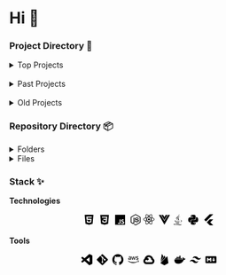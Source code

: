 # Hi 👋

### Project Directory 📂
<details>
  <summary>Top Projects</summary>
  <p>Here are some of my recent, favourite projects.</p>
  <b><a target="_blank" href="https://r0h.in/parallel">Parallel</a>: </b> A messaging/music app built with Vite, Firebase, Electron, and a lot of Stack Overflow.<br>
  <b><a target="_blank" href="https://r0h.in/re/">Re</a>:</b> Free, lightning-fast link shortening and tracking website created with TailwindCSS and Parcel.<br>
  <b><a target="_blank" href="https://r0h.in/covid/">COVID-19 Dashboard</a>:</b> Collaborative web-based dashboard built using APIs.
</details>

<br>

<details>
  <summary>Past Projects</summary>
  <p>Completed, but unmaintained projects.</p>
  <b><a target="_blank" href="https://r0h.in/articles/echo/">Echo</a>: </b> Relational social media website.<br>
  <b><a target="_blank" href="https://r0h.in/articles/eonnotes/dist">EonNotes</a>: </b>Free note-taking application created with VueJS.<br>
  <b><a target="_blank" href="https://r0h.in/articles/echo/">EonSound</a>: </b>A spotify API interface and music library management system created for my Year 10 Computer Science project.<br>
</details>

<br>

<details>
  <summary>Old Projects</summary>
  <p>Old, unmaintained projects primarily for experimentation.</p>
  <b><a target="_blank" href="https://r0h.in/articles/apis/">API Collection</a>: </b>A collection of web-based interfaces for public APIs.<br>
  <b><a target="_blank" href="https://r0h.in/articles/paid/">Front-end Paid</a>: </b>A collection of paid front-ends for various clients.<br>
  <b><a target="_blank" href="https://r0h.in/articles/echo/">Learning Collection</a>: </b>A collection of tiny JavaScript projects for learning (years 8-9).<br>
  <b><a target="_blank" href="https://r0h.in/articles/zoonk/">Zoonk</a>: </b>A URL tracker and anonymous private chatting service built in year 10.<br>
  <b><a target="_blank" href="https://r0h.in/articles/flashnote/">FlashNote</a>: </b>Cloud-synced, collaborative notes built in year 9.<br>
</details>

### Repository Directory 📦
<details>
  <summary>Folders</summary>
  <p>Folder structure for this repository.</p>
  <b>Projects: </b> Top-level folders for Parallel, Re, and Covid.<br>
  <b>Articles: </b> Folder for past projects, old projects, clients, etc.<br>
  <b>Articles/markdown: </b> Personal notes and writing.<br>
</details>

<details>
  <summary>Files</summary>
  <p>Top-level files for this repository.</p>
  <b>Firebase: </b> firebase.json, .firebaserc files for Firebase.<br>
  <b>CNAME: </b> Connects this repository to r0h.in.<br>
</details>


### Stack ✨

<b>Technologies</b>

<p align="center">
  <svg xmlns="http://www.w3.org/2000/svg" width="24" height="24" viewBox="0 0 24 24" style="fill: rgba(0, 0, 0, 1);transform: ;msFilter:;"><path d="M4.136 3.012h15.729l-1.431 16.15-6.451 1.826-6.414-1.826-1.433-16.15zm5.266 7.302-.173-2.035 7.533.002.173-1.963-9.87-.002.522 5.998h6.835l-.243 2.566-2.179.602-2.214-.605-.141-1.58H7.691l.247 3.123L12 17.506l4.028-1.08.558-6.111H9.402v-.001z"></path></svg> <svg xmlns="http://www.w3.org/2000/svg" width="24" height="24" viewBox="0 0 24 24" style="fill: rgba(0, 0, 0, 1);transform: ;msFilter:;"><path d="M4.192 3.143h15.615l-1.42 16.034-6.404 1.812-6.369-1.813L4.192 3.143zM16.9 6.424l-9.8-.002.158 1.949 7.529.002-.189 2.02H9.66l.179 1.913h4.597l-.272 2.62-2.164.598-2.197-.603-.141-1.569h-1.94l.216 2.867L12 17.484l3.995-1.137.905-9.923z"></path></svg> <svg xmlns="http://www.w3.org/2000/svg" width="24" height="24" viewBox="0 0 24 24" style="fill: rgba(0, 0, 0, 1);transform: ;msFilter:;"><path d="M3 3h18v18H3V3zm16.525 13.707c-.131-.821-.666-1.511-2.252-2.155-.552-.259-1.165-.438-1.349-.854-.068-.248-.078-.382-.034-.529.113-.484.687-.629 1.137-.495.293.09.563.315.732.676.775-.507.775-.507 1.316-.844-.203-.314-.304-.451-.439-.586-.473-.528-1.103-.798-2.126-.775l-.528.067c-.507.124-.991.395-1.283.754-.855.968-.608 2.655.427 3.354 1.023.765 2.521.933 2.712 1.653.18.878-.652 1.159-1.475 1.058-.607-.136-.945-.439-1.316-1.002l-1.372.788c.157.359.337.517.607.832 1.305 1.316 4.568 1.249 5.153-.754.021-.067.18-.528.056-1.237l.034.049zm-6.737-5.434h-1.686c0 1.453-.007 2.898-.007 4.354 0 .924.047 1.772-.104 2.033-.247.517-.886.451-1.175.359-.297-.146-.448-.349-.623-.641-.047-.078-.082-.146-.095-.146l-1.368.844c.229.473.563.879.994 1.137.641.383 1.502.507 2.404.305.588-.17 1.095-.519 1.358-1.059.384-.697.302-1.553.299-2.509.008-1.541 0-3.083 0-4.635l.003-.042z"></path></svg> <svg xmlns="http://www.w3.org/2000/svg" width="24" height="24" viewBox="0 0 24 24" style="fill: rgba(0, 0, 0, 1);transform: ;msFilter:;"><path d="M12 21.985c-.275 0-.532-.074-.772-.202l-2.439-1.448c-.365-.203-.182-.277-.072-.314.496-.165.588-.201 1.101-.493.056-.037.129-.02.185.017l1.87 1.12c.074.036.166.036.221 0l7.319-4.237c.074-.036.11-.11.11-.202V7.768c0-.091-.036-.165-.11-.201l-7.319-4.219c-.073-.037-.165-.037-.221 0L4.552 7.566c-.073.036-.11.129-.11.201v8.457c0 .073.037.166.11.202l2 1.157c1.082.548 1.762-.095 1.762-.735V8.502c0-.11.091-.221.22-.221h.936c.108 0 .22.092.22.221v8.347c0 1.449-.788 2.294-2.164 2.294-.422 0-.752 0-1.688-.46l-1.925-1.099a1.55 1.55 0 0 1-.771-1.34V7.786c0-.55.293-1.064.771-1.339l7.316-4.237a1.637 1.637 0 0 1 1.544 0l7.317 4.237c.479.274.771.789.771 1.339v8.458c0 .549-.293 1.063-.771 1.34l-7.317 4.236c-.241.11-.516.165-.773.165zm2.256-5.816c-3.21 0-3.87-1.468-3.87-2.714 0-.11.092-.221.22-.221h.954c.11 0 .201.073.201.184.147.971.568 1.449 2.514 1.449 1.54 0 2.202-.35 2.202-1.175 0-.477-.185-.825-2.587-1.063-1.999-.2-3.246-.643-3.246-2.238 0-1.485 1.247-2.366 3.339-2.366 2.347 0 3.503.809 3.649 2.568a.297.297 0 0 1-.056.165c-.037.036-.091.073-.146.073h-.953a.212.212 0 0 1-.202-.164c-.221-1.012-.789-1.34-2.292-1.34-1.689 0-1.891.587-1.891 1.027 0 .531.237.696 2.514.99 2.256.293 3.32.715 3.32 2.294-.02 1.615-1.339 2.531-3.67 2.531z"></path></svg><svg xmlns="http://www.w3.org/2000/svg" width="24" height="24" viewBox="0 0 24 24" style="fill: rgba(0, 0, 0, 1);transform: ;msFilter:;"><circle cx="12" cy="11.245" r="1.785"></circle><path d="m7.002 14.794-.395-.101c-2.934-.741-4.617-2.001-4.617-3.452 0-1.452 1.684-2.711 4.617-3.452l.395-.1.111.391a19.507 19.507 0 0 0 1.136 2.983l.085.178-.085.178c-.46.963-.841 1.961-1.136 2.985l-.111.39zm-.577-6.095c-2.229.628-3.598 1.586-3.598 2.542 0 .954 1.368 1.913 3.598 2.54.273-.868.603-1.717.985-2.54a20.356 20.356 0 0 1-.985-2.542zm10.572 6.095-.11-.392a19.628 19.628 0 0 0-1.137-2.984l-.085-.177.085-.179c.46-.961.839-1.96 1.137-2.984l.11-.39.395.1c2.935.741 4.617 2 4.617 3.453 0 1.452-1.683 2.711-4.617 3.452l-.395.101zm-.41-3.553c.4.866.733 1.718.987 2.54 2.23-.627 3.599-1.586 3.599-2.54 0-.956-1.368-1.913-3.599-2.542a20.683 20.683 0 0 1-.987 2.542z"></path><path d="m6.419 8.695-.11-.39c-.826-2.908-.576-4.991.687-5.717 1.235-.715 3.222.13 5.303 2.265l.284.292-.284.291a19.718 19.718 0 0 0-2.02 2.474l-.113.162-.196.016a19.646 19.646 0 0 0-3.157.509l-.394.098zm1.582-5.529c-.224 0-.422.049-.589.145-.828.477-.974 2.138-.404 4.38.891-.197 1.79-.338 2.696-.417a21.058 21.058 0 0 1 1.713-2.123c-1.303-1.267-2.533-1.985-3.416-1.985zm7.997 16.984c-1.188 0-2.714-.896-4.298-2.522l-.283-.291.283-.29a19.827 19.827 0 0 0 2.021-2.477l.112-.16.194-.019a19.473 19.473 0 0 0 3.158-.507l.395-.1.111.391c.822 2.906.573 4.992-.688 5.718a1.978 1.978 0 0 1-1.005.257zm-3.415-2.82c1.302 1.267 2.533 1.986 3.415 1.986.225 0 .423-.05.589-.145.829-.478.976-2.142.404-4.384-.89.198-1.79.34-2.698.419a20.526 20.526 0 0 1-1.71 2.124z"></path><path d="m17.58 8.695-.395-.099a19.477 19.477 0 0 0-3.158-.509l-.194-.017-.112-.162A19.551 19.551 0 0 0 11.7 5.434l-.283-.291.283-.29c2.08-2.134 4.066-2.979 5.303-2.265 1.262.727 1.513 2.81.688 5.717l-.111.39zm-3.287-1.421c.954.085 1.858.228 2.698.417.571-2.242.425-3.903-.404-4.381-.824-.477-2.375.253-4.004 1.841.616.67 1.188 1.378 1.71 2.123zM8.001 20.15a1.983 1.983 0 0 1-1.005-.257c-1.263-.726-1.513-2.811-.688-5.718l.108-.391.395.1c.964.243 2.026.414 3.158.507l.194.019.113.16c.604.878 1.28 1.707 2.02 2.477l.284.29-.284.291c-1.583 1.627-3.109 2.522-4.295 2.522zm-.993-5.362c-.57 2.242-.424 3.906.404 4.384.825.47 2.371-.255 4.005-1.842a21.17 21.17 0 0 1-1.713-2.123 20.692 20.692 0 0 1-2.696-.419z"></path><path d="M12 15.313c-.687 0-1.392-.029-2.1-.088l-.196-.017-.113-.162a25.697 25.697 0 0 1-1.126-1.769 26.028 26.028 0 0 1-.971-1.859l-.084-.177.084-.179c.299-.632.622-1.252.971-1.858.347-.596.726-1.192 1.126-1.77l.113-.16.196-.018a25.148 25.148 0 0 1 4.198 0l.194.019.113.16a25.136 25.136 0 0 1 2.1 3.628l.083.179-.083.177a24.742 24.742 0 0 1-2.1 3.628l-.113.162-.194.017c-.706.057-1.412.087-2.098.087zm-1.834-.904c1.235.093 2.433.093 3.667 0a24.469 24.469 0 0 0 1.832-3.168 23.916 23.916 0 0 0-1.832-3.168 23.877 23.877 0 0 0-3.667 0 23.743 23.743 0 0 0-1.832 3.168 24.82 24.82 0 0 0 1.832 3.168z"></path></svg> <svg xmlns="http://www.w3.org/2000/svg" width="24" height="24" viewBox="0 0 24 24" style="fill: rgba(0, 0, 0, 1);transform: ;msFilter:;"><path d="m12 12.765 5.592-9.437h-3.276L12 7.33v.002L9.688 3.328h-3.28z"></path><path d="M18.461 3.332 12 14.235 5.539 3.332H1.992L12 20.672l10.008-17.34z"></path></svg><svg xmlns="http://www.w3.org/2000/svg" width="24" height="24" viewBox="0 0 24 24" style="fill: rgba(0, 0, 0, 1);transform: ;msFilter:;"><path d="M9.37,17.51c-3.09.86,1.87,2.64,5.8,1a7.18,7.18,0,0,1-1.1-.54,11.59,11.59,0,0,1-4.16.18C8.6,18,9.37,17.51,9.37,17.51Z"></path><path d="M14.7,15.83a16.27,16.27,0,0,1-5.36.26c-1.31-.14-.45-.77-.45-.77-3.4,1.12,1.89,2.4,6.64,1A2.25,2.25,0,0,1,14.7,15.83Z"></path><path d="M16.52,6.1s-6.87,1.71-3.59,5.49a1.47,1.47,0,0,1-.25,2.12s2.46-1.27,1.33-2.86S12.15,8.63,16.52,6.1Z"></path><path d="M18.13,19.14s.56.46-.63.82c-2.27.69-9.43.9-11.42,0-.72-.31.62-.74,1-.83a2.54,2.54,0,0,1,.69-.08c-.8-.56-5.15,1.1-2.21,1.58C13.61,22,20.2,20.07,18.13,19.14Z"></path><path d="M15.37,14.26a7,7,0,0,1,.92-.49s-1.51.27-3,.4a28.11,28.11,0,0,1-4.82.05C6.09,13.91,9.74,13,9.74,13a6.81,6.81,0,0,0-3.16.75C4.52,14.78,11.67,15.23,15.37,14.26Z"></path><path d="M16.28,16.7a.39.39,0,0,1-.08.09c5-1.32,3.18-4.65.78-3.81a.71.71,0,0,0-.33.25s.14-.05.43-.12C18.3,12.86,20,14.74,16.28,16.7Z"></path><path d="M12,13c-.74-1.67-3.26-3.14,0-5.71C16.09,4.08,14,2,14,2c.84,3.31-3,4.31-4.34,6.37C8.73,9.78,10.13,11.29,12,13Z"></path><path d="M16.41,21.32a29.75,29.75,0,0,1-9.14.14s.46.38,2.84.53c3.61.23,9.15-.12,9.29-1.83C19.4,20.16,19.14,20.8,16.41,21.32Z"></path></svg> <svg xmlns="http://www.w3.org/2000/svg" width="24" height="24" viewBox="0 0 24 24" style="fill: rgba(0, 0, 0, 1);transform: ;msFilter:;"><path d="M9.585 11.692h4.328s2.432.039 2.432-2.35V5.391S16.714 3 11.936 3C7.362 3 7.647 4.983 7.647 4.983l.006 2.055h4.363v.617H5.92s-2.927-.332-2.927 4.282 2.555 4.45 2.555 4.45h1.524v-2.141s-.083-2.554 2.513-2.554zm-.056-5.74a.784.784 0 1 1 0-1.57.784.784 0 1 1 0 1.57z"></path><path d="M18.452 7.532h-1.524v2.141s.083 2.554-2.513 2.554h-4.328s-2.432-.04-2.432 2.35v3.951s-.369 2.391 4.409 2.391c4.573 0 4.288-1.983 4.288-1.983l-.006-2.054h-4.363v-.617h6.097s2.927.332 2.927-4.282-2.555-4.451-2.555-4.451zm-3.981 10.436a.784.784 0 1 1 0 1.57.784.784 0 1 1 0-1.57z"></path></svg> <svg xmlns="http://www.w3.org/2000/svg" width="24" height="24" viewBox="0 0 24 24" style="fill: rgba(0, 0, 0, 1);transform: ;msFilter:;"><path d="M13.9 2.01 3.9 12l3.09 3.09 2.71-2.7L20.09 2l-6.19.01zm.82 14.6 5.39-5.38h-5.93c-.11 0-.26 0-.34.07l-2.23 2.23-3.09 3.07 3.09 3.1 2.15 2.15c.07.07.14.17.26.15h6.07z"></path></svg>
</p>

<b>Tools</b>

<p align="center">
  <svg xmlns="http://www.w3.org/2000/svg" width="24" height="24" viewBox="0 0 24 24" style="fill: rgba(0, 0, 0, 1);transform: ;msFilter:;"><path d="m21.29 4.1-4.12-2a1.36 1.36 0 0 0-.48-.1h-.08a1.18 1.18 0 0 0-.72.24l-.14.12-7.88 7.19L4.44 7a.83.83 0 0 0-.54-.17.88.88 0 0 0-.53.17l-1.1 1a.8.8 0 0 0-.27.61.84.84 0 0 0 .27.62l3 2.71-3 2.72a.84.84 0 0 0 0 1.23l1.1 1a.89.89 0 0 0 .6.22.93.93 0 0 0 .47-.17l3.43-2.61 7.88 7.19a1.2 1.2 0 0 0 .76.36h.17a1 1 0 0 0 .49-.12l4.12-2a1.25 1.25 0 0 0 .71-1.1V5.23a1.26 1.26 0 0 0-.71-1.13zM17 16.47l-6-4.53 6-4.53z"></path></svg> <svg xmlns="http://www.w3.org/2000/svg" width="24" height="24" viewBox="0 0 24 24" style="fill: rgba(0, 0, 0, 1);transform: ;msFilter:;"><path d="m21.62 11.108-8.731-8.729a1.292 1.292 0 0 0-1.823 0L9.257 4.19l2.299 2.3a1.532 1.532 0 0 1 1.939 1.95l2.214 2.217a1.53 1.53 0 0 1 1.583 2.531c-.599.6-1.566.6-2.166 0a1.536 1.536 0 0 1-.337-1.662l-2.074-2.063V14.9c.146.071.286.169.407.29a1.537 1.537 0 0 1 0 2.166 1.536 1.536 0 0 1-2.174 0 1.528 1.528 0 0 1 0-2.164c.152-.15.322-.264.504-.339v-5.49a1.529 1.529 0 0 1-.83-2.008l-2.26-2.271-5.987 5.982c-.5.504-.5 1.32 0 1.824l8.731 8.729a1.286 1.286 0 0 0 1.821 0l8.69-8.689a1.284 1.284 0 0 0 .003-1.822"></path></svg> <svg xmlns="http://www.w3.org/2000/svg" width="24" height="24" viewBox="0 0 24 24" style="fill: rgba(0, 0, 0, 1);transform: ;msFilter:;"><path fill-rule="evenodd" clip-rule="evenodd" d="M12.026 2c-5.509 0-9.974 4.465-9.974 9.974 0 4.406 2.857 8.145 6.821 9.465.499.09.679-.217.679-.481 0-.237-.008-.865-.011-1.696-2.775.602-3.361-1.338-3.361-1.338-.452-1.152-1.107-1.459-1.107-1.459-.905-.619.069-.605.069-.605 1.002.07 1.527 1.028 1.527 1.028.89 1.524 2.336 1.084 2.902.829.091-.645.351-1.085.635-1.334-2.214-.251-4.542-1.107-4.542-4.93 0-1.087.389-1.979 1.024-2.675-.101-.253-.446-1.268.099-2.64 0 0 .837-.269 2.742 1.021a9.582 9.582 0 0 1 2.496-.336 9.554 9.554 0 0 1 2.496.336c1.906-1.291 2.742-1.021 2.742-1.021.545 1.372.203 2.387.099 2.64.64.696 1.024 1.587 1.024 2.675 0 3.833-2.33 4.675-4.552 4.922.355.308.675.916.675 1.846 0 1.334-.012 2.41-.012 2.737 0 .267.178.577.687.479C19.146 20.115 22 16.379 22 11.974 22 6.465 17.535 2 12.026 2z"></path></svg> <svg xmlns="http://www.w3.org/2000/svg" width="24" height="24" viewBox="0 0 24 24" style="fill: rgba(0, 0, 0, 1);transform: ;msFilter:;"><path d="M18.75 11.35a4.32 4.32 0 0 1-.79-.08 3.9 3.9 0 0 1-.73-.23l-.17-.04h-.12q-.15 0-.15.21v.33a.43.43 0 0 0 0 .19.5.5 0 0 0 .21.19 3 3 0 0 0 .76.26 4.38 4.38 0 0 0 1 .12 3 3 0 0 0 1-.14 1.94 1.94 0 0 0 .73-.37 1.81 1.81 0 0 0 .49-.58 1.79 1.79 0 0 0 .17-.78 1.54 1.54 0 0 0-.3-.93 2.15 2.15 0 0 0-1-.64l-.95-.3a2 2 0 0 1-.73-.36.65.65 0 0 1-.2-.47.66.66 0 0 1 .31-.6 1.82 1.82 0 0 1 .89-.18 2.89 2.89 0 0 1 1.27.26.79.79 0 0 0 .26.08c.1 0 .15-.08.15-.22v-.36a.38.38 0 0 0-.06-.22.56.56 0 0 0-.2-.16 1.55 1.55 0 0 0-.28-.12 3.44 3.44 0 0 0-.38-.11l-.44-.1A3.4 3.4 0 0 0 19 6a2.82 2.82 0 0 0-.83.11 2.19 2.19 0 0 0-.7.35A1.61 1.61 0 0 0 17 7a1.5 1.5 0 0 0-.18.74 1.6 1.6 0 0 0 .33 1 2.08 2.08 0 0 0 1.06.68l1 .3a1.58 1.58 0 0 1 .67.34.66.66 0 0 1 .18.47.72.72 0 0 1-.35.63 1.83 1.83 0 0 1-.96.19zM12.94 6.5a.48.48 0 0 0-.13-.26.37.37 0 0 0-.26-.07H12a.43.43 0 0 0-.26.07.42.42 0 0 0-.13.26l-1 4.4-1.14-4.4a.48.48 0 0 0-.14-.26s-.13-.07-.26-.07h-.65c-.11 0-.16.06-.16.17a1.22 1.22 0 0 0 .06.27l1.56 5.14A.61.61 0 0 0 10 12a.45.45 0 0 0 .26.06h.57a.49.49 0 0 0 .27-.06.57.57 0 0 0 .12-.27l1-4.28 1 4.29a.42.42 0 0 0 .12.26.4.4 0 0 0 .27.07h.57a.41.41 0 0 0 .25-.07.44.44 0 0 0 .14-.26l1.61-5.14a.73.73 0 0 0 0-.16.52.52 0 0 0 0-.11.15.15 0 0 0-.17-.17h-.62a.45.45 0 0 0-.26.07.68.68 0 0 0-.13.26L14 11zM5.77 8.63a5.92 5.92 0 0 0-.71-.05 2.42 2.42 0 0 0-1.63.52 1.72 1.72 0 0 0-.6 1.37 1.7 1.7 0 0 0 .49 1.28 1.82 1.82 0 0 0 1.33.48 2.48 2.48 0 0 0 2-.92 3.5 3.5 0 0 0 .2.39 2.34 2.34 0 0 0 .24.31.26.26 0 0 0 .37 0l.42-.28a.28.28 0 0 0 .13-.2.27.27 0 0 0 0-.16 3.63 3.63 0 0 1-.21-.47 2 2 0 0 1-.07-.6V8.19a2.2 2.2 0 0 0-.55-1.64A2.42 2.42 0 0 0 5.33 6a3.9 3.9 0 0 0-1 .13 3.9 3.9 0 0 0-.84.3.47.47 0 0 0-.18.14.37.37 0 0 0 0 .23v.33c0 .14 0 .2.14.2a.26.26 0 0 0 .11 0l.23-.08A4.32 4.32 0 0 1 4.42 7a3 3 0 0 1 .72-.09 1.5 1.5 0 0 1 1.08.31 1.46 1.46 0 0 1 .31 1.06v.49zm.78.9v.27a2.36 2.36 0 0 1-.07.58 1.06 1.06 0 0 1-.23.43 1.38 1.38 0 0 1-.63.42 2.12 2.12 0 0 1-.68.12.94.94 0 0 1-.7-.24.92.92 0 0 1-.24-.71.92.92 0 0 1 .33-.76 1.52 1.52 0 0 1 1-.27h.62a5.67 5.67 0 0 1 .6.16zM19.76 15a19.68 19.68 0 0 1-7.55 1.54 20 20 0 0 1-9.9-2.62c-.24-.15-.43.1-.22.29A14.68 14.68 0 0 0 12 18a14.4 14.4 0 0 0 8.1-2.47c.34-.31.03-.72-.34-.53z"></path><path d="M18.38 14.06c-.19.14-.16.33.05.3.71-.09 2.28-.27 2.56.09s-.31 1.83-.58 2.49c-.08.2.1.28.28.13a3.9 3.9 0 0 0 1.23-3.34 3.94 3.94 0 0 0-3.54.33z"></path></svg> <svg xmlns="http://www.w3.org/2000/svg" width="24" height="24" viewBox="0 0 24 24" style="fill: rgba(0, 0, 0, 1);transform: ;msFilter:;"><path d="M19.511 9.722a7.833 7.833 0 0 0-2.359-3.804l-.035.035.005-.042A7.81 7.81 0 0 0 4.418 9.722c.031-.013.066-.013.099-.023a5.643 5.643 0 0 0-.306 9.166l.006-.006-.006.024a5.612 5.612 0 0 0 3.407 1.134h4.321l.024.024h4.341a5.644 5.644 0 0 0 3.207-10.319zm-3.206 6.845h-4.341l-.006.006v-.031h-4.34c-.308 0-.611-.066-.892-.193l.002-.001a2.17 2.17 0 1 1 2.87-2.871l2.518-2.518a5.634 5.634 0 0 0-3.396-2.1c.018-.009.035-.024.05-.021a4.334 4.334 0 0 1 5.931-.451h.046a4.334 4.334 0 0 1 1.558 3.407v.433a2.17 2.17 0 1 1 0 4.34z"></path></svg> <svg xmlns="http://www.w3.org/2000/svg" width="24" height="24" viewBox="0 0 24 24" style="fill: rgba(0, 0, 0, 1);transform: ;msFilter:;"><path d="M5.239 15.063 7.21 2.381a.453.453 0 0 1 .847-.145l2.12 3.979-4.938 8.848zM19.24 18.14 17.363 6.469a.454.454 0 0 0-.766-.246L4.76 18.14l6.55 3.691c.411.23.912.23 1.323 0l6.607-3.691zM13.917 7.955 12.4 5.052a.452.452 0 0 0-.8 0L4.939 16.989l8.978-9.034z"></path></svg> <svg xmlns="http://www.w3.org/2000/svg" width="24" height="24" viewBox="0 0 24 24" style="fill: rgba(0, 0, 0, 1);transform: ;msFilter:;"><path d="M20.17 9.82a4.76 4.76 0 0 0-.84.07 3.12 3.12 0 0 0-1.43-2.14l-.28-.16-.19.27a3.7 3.7 0 0 0-.51 1.19 2.84 2.84 0 0 0 .33 2.22 4.11 4.11 0 0 1-1.45.35H2.63a.63.63 0 0 0-.63.62 9.6 9.6 0 0 0 .58 3.39 5 5 0 0 0 2 2.6 8.86 8.86 0 0 0 4.42.95 13.27 13.27 0 0 0 2.42-.18 10.09 10.09 0 0 0 3.19-1.15A8.9 8.9 0 0 0 16.78 16a11.94 11.94 0 0 0 2.13-3.67h.19a3.08 3.08 0 0 0 2.23-.84 2.36 2.36 0 0 0 .59-.87l.08-.22-.2-.16a2.69 2.69 0 0 0-1.63-.42z"></path><path d="M5.61 9.35H3.85a.16.16 0 0 0-.16.15v1.58a.16.16 0 0 0 .16.15h1.76a.16.16 0 0 0 .16-.15V9.5a.16.16 0 0 0-.16-.15zm2.44 0H6.28a.16.16 0 0 0-.16.15v1.58a.16.16 0 0 0 .16.15h1.77a.15.15 0 0 0 .15-.15V9.5a.15.15 0 0 0-.15-.15zm2.47 0H8.75a.15.15 0 0 0-.15.15v1.58a.15.15 0 0 0 .15.15h1.77a.15.15 0 0 0 .15-.15V9.5a.15.15 0 0 0-.15-.15zm.67 0a.15.15 0 0 0-.19.15v1.58a.15.15 0 0 0 .15.15H13a.15.15 0 0 0 .15-.15V9.5a.15.15 0 0 0-.15-.15zM6.28 7.09H8a.16.16 0 0 1 .16.16v1.56A.16.16 0 0 1 8 9H6.28a.15.15 0 0 1-.15-.15V7.24a.15.15 0 0 1 .15-.15zm2.47 0h1.77a.15.15 0 0 1 .15.15v1.57a.16.16 0 0 1-.16.16H8.75a.15.15 0 0 1-.15-.15V7.24a.15.15 0 0 1 .15-.15zm2.44 0H13a.15.15 0 0 1 .15.15v1.57A.15.15 0 0 1 13 9h-1.81a.16.16 0 0 1-.19-.19V7.24a.15.15 0 0 1 .19-.15z"></path><rect x="11.04" y="4.82" width="2.07" height="1.88" rx=".15"></rect><path d="M13.65 9.35a.15.15 0 0 0-.15.15v1.58a.15.15 0 0 0 .15.15h1.77a.15.15 0 0 0 .15-.15V9.5a.15.15 0 0 0-.15-.15z"></path></svg> <svg xmlns="http://www.w3.org/2000/svg" width="24" height="24" viewBox="0 0 24 24" style="fill: rgba(0, 0, 0, 1);transform: ;msFilter:;"><path d="M18.5 9.51a4.22 4.22 0 0 1-1.91-1.34A5.77 5.77 0 0 0 12 6a4.72 4.72 0 0 0-5 4 3.23 3.23 0 0 1 3.5-1.49 4.32 4.32 0 0 1 1.91 1.35A5.77 5.77 0 0 0 17 12a4.72 4.72 0 0 0 5-4 3.2 3.2 0 0 1-3.5 1.51zm-13 4.98a4.22 4.22 0 0 1 1.91 1.34A5.77 5.77 0 0 0 12 18a4.72 4.72 0 0 0 5-4 3.23 3.23 0 0 1-3.5 1.49 4.32 4.32 0 0 1-1.91-1.35A5.8 5.8 0 0 0 7 12a4.72 4.72 0 0 0-5 4 3.2 3.2 0 0 1 3.5-1.51z"></path></svg> <svg xmlns="http://www.w3.org/2000/svg" width="24" height="24" viewBox="0 0 24 24" style="fill: rgba(0, 0, 0, 1);transform: ;msFilter:;"><path d="M20.553 18.15H3.447a1.443 1.443 0 0 1-1.442-1.441V7.291c0-.795.647-1.441 1.442-1.441h17.105c.795 0 1.442.646 1.442 1.441v9.418a1.441 1.441 0 0 1-1.441 1.441zM6.811 15.268V11.52l1.922 2.402 1.922-2.402v3.748h1.922V8.732h-1.922l-1.922 2.403-1.922-2.403H4.889v6.535h1.922zM19.688 12h-1.922V8.732h-1.923V12h-1.922l2.884 3.364L19.688 12z"></path></svg>
</p>